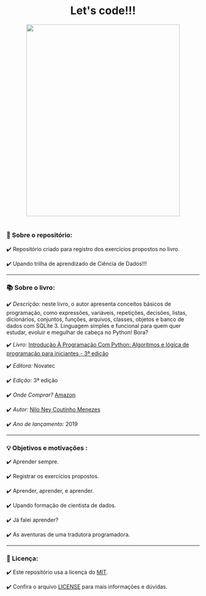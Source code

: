 
<h1 align="center">   Let's code!!! </h1>  


<p align="center"> 
   <img width="400" height="500" src="https://user-images.githubusercontent.com/111368613/186660260-64ec32af-8294-40a6-aefc-58612e5c3c2a.png"
</p>

<h1 align="center">  </h1>  
 
                                    
<h3 align="left">   🚀 Sobre o repositório: </h3>  
✔️ Repositório criado para registro dos exercícios propostos no livro.

✔️ Upando trilha de aprendizado de Ciência de Dados!!!
____

<h3 align="left">   📚 Sobre o livro: </h3>  

✔️ _Descrição:_ neste livro, o autor apresenta conceitos básicos de programação, como expressões, variáveis, repetições, decisões, listas, dicionários, conjuntos, funções, arquivos, classes, objetos e banco de dados com SQLite 3. Linguagem simples e funcional para quem quer estudar, evoluir e megulhar de cabeça no Python! Bora?

✔️ _Livro:_ [Introdução À Programação Com Python: Algoritmos e lógica de programação para iniciantes - 3ª edição](https://python.nilo.pro.br/index.html)

✔️ _Editora:_ Novatec

✔️ _Edição:_ 3ª edição

✔️ _Onde Comprar?_ [Amazon](https://www.amazon.com.br/Introdu%C3%A7%C3%A3o-Programa%C3%A7%C3%A3o-com-Python-Algoritmos/dp/8575227181/ref=sr_1_1?crid=5JQ8O083YYZ3&keywords=nilo+ney+coutinho+menezes&qid=1661428046&sprefix=nilo+ney%2Caps%2C191&sr=8-1)

✔️ _Autor:_ [Nilo Ney Coutinho Menezes](https://www.nilo.pro.br/)

✔️ _Ano de lançamento:_ 2019

____
<h3 align="left">   💡 Objetivos e motivações : </h3>  

✔️ Aprender sempre.

✔️ Registrar os exercícios propostos.

✔️ Aprender, aprender, e aprender.

✔️ Upando formação de cientista de dados.

✔️ Já falei aprender?

✔️ As aventuras de uma tradutora programadora.

___
<h3 align="left">   📃 Licença: </h3>  

✔️ Este repositório usa a licença do [MIT](https://opensource.org/licenses/MIT).

✔️ Confira o arquivo [LICENSE](https://docs.github.com/pt/repositories/managing-your-repositorys-settings-and-features/customizing-your-repository/licensing-a-repository#disclaimer) para mais informações e dúvidas.


